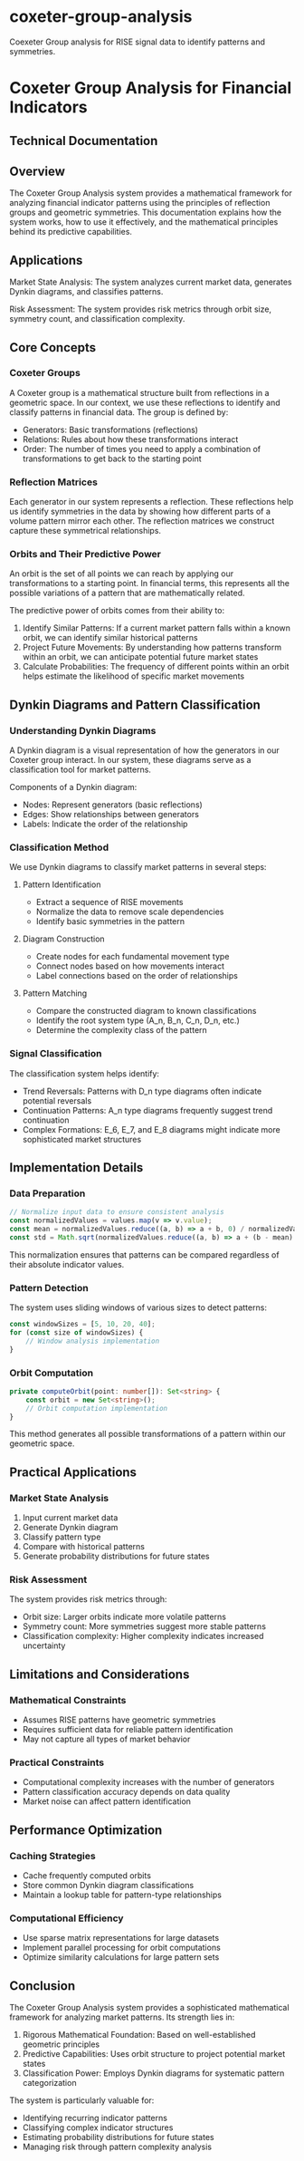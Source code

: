 # coxeter-group-analysis
Coexeter Group analysis for RISE signal data to identify patterns and symmetries. 

# Coxeter Group Analysis for Financial Indicators
## Technical Documentation

## Overview
The Coxeter Group Analysis system provides a mathematical framework for analyzing financial indicator patterns using the principles of reflection groups and geometric symmetries. This documentation explains how the system works, how to use it effectively, and the mathematical principles behind its predictive capabilities.

## Applications
Market State Analysis: The system analyzes current market data, generates Dynkin diagrams, and classifies patterns.

Risk Assessment: The system provides risk metrics through orbit size, symmetry count, and classification complexity.

## Core Concepts

### Coxeter Groups
A Coxeter group is a mathematical structure built from reflections in a geometric space. In our context, we use these reflections to identify and classify patterns in financial data. The group is defined by:
- Generators: Basic transformations (reflections)
- Relations: Rules about how these transformations interact
- Order: The number of times you need to apply a combination of transformations to get back to the starting point

### Reflection Matrices
Each generator in our system represents a reflection. These reflections help us identify symmetries in the data by showing how different parts of a volume pattern mirror each other. The reflection matrices we construct capture these symmetrical relationships.

### Orbits and Their Predictive Power
An orbit is the set of all points we can reach by applying our transformations to a starting point. In financial terms, this represents all the possible variations of a pattern that are mathematically related.

The predictive power of orbits comes from their ability to:
1. Identify Similar Patterns: If a current market pattern falls within a known orbit, we can identify similar historical patterns
2. Project Future Movements: By understanding how patterns transform within an orbit, we can anticipate potential future market states
3. Calculate Probabilities: The frequency of different points within an orbit helps estimate the likelihood of specific market movements

## Dynkin Diagrams and Pattern Classification

### Understanding Dynkin Diagrams
A Dynkin diagram is a visual representation of how the generators in our Coxeter group interact. In our system, these diagrams serve as a classification tool for market patterns.

Components of a Dynkin diagram:
- Nodes: Represent generators (basic reflections)
- Edges: Show relationships between generators
- Labels: Indicate the order of the relationship

### Classification Method
We use Dynkin diagrams to classify market patterns in several steps:

1. Pattern Identification
   - Extract a sequence of RISE movements
   - Normalize the data to remove scale dependencies
   - Identify basic symmetries in the pattern

2. Diagram Construction
   - Create nodes for each fundamental movement type
   - Connect nodes based on how movements interact
   - Label connections based on the order of relationships

3. Pattern Matching
   - Compare the constructed diagram to known classifications
   - Identify the root system type (A_n, B_n, C_n, D_n, etc.)
   - Determine the complexity class of the pattern

### Signal Classification
The classification system helps identify:
- Trend Reversals: Patterns with D_n type diagrams often indicate potential reversals
- Continuation Patterns: A_n type diagrams frequently suggest trend continuation
- Complex Formations: E_6, E_7, and E_8 diagrams might indicate more sophisticated market structures

## Implementation Details

### Data Preparation
```typescript
// Normalize input data to ensure consistent analysis
const normalizedValues = values.map(v => v.value);
const mean = normalizedValues.reduce((a, b) => a + b, 0) / normalizedValues.length;
const std = Math.sqrt(normalizedValues.reduce((a, b) => a + (b - mean) ** 2, 0) / normalizedValues.length);
```

This normalization ensures that patterns can be compared regardless of their absolute indicator values.

### Pattern Detection
The system uses sliding windows of various sizes to detect patterns:
```typescript
const windowSizes = [5, 10, 20, 40];
for (const size of windowSizes) {
    // Window analysis implementation
}
```

### Orbit Computation
```typescript
private computeOrbit(point: number[]): Set<string> {
    const orbit = new Set<string>();
    // Orbit computation implementation
}
```

This method generates all possible transformations of a pattern within our geometric space.

## Practical Applications

### Market State Analysis
1. Input current market data
2. Generate Dynkin diagram
3. Classify pattern type
4. Compare with historical patterns
5. Generate probability distributions for future states

### Risk Assessment
The system provides risk metrics through:
- Orbit size: Larger orbits indicate more volatile patterns
- Symmetry count: More symmetries suggest more stable patterns
- Classification complexity: Higher complexity indicates increased uncertainty

## Limitations and Considerations

### Mathematical Constraints
- Assumes RISE patterns have geometric symmetries
- Requires sufficient data for reliable pattern identification
- May not capture all types of market behavior

### Practical Constraints
- Computational complexity increases with the number of generators
- Pattern classification accuracy depends on data quality
- Market noise can affect pattern identification

## Performance Optimization

### Caching Strategies
- Cache frequently computed orbits
- Store common Dynkin diagram classifications
- Maintain a lookup table for pattern-type relationships

### Computational Efficiency
- Use sparse matrix representations for large datasets
- Implement parallel processing for orbit computations
- Optimize similarity calculations for large pattern sets

## Conclusion

The Coxeter Group Analysis system provides a sophisticated mathematical framework for analyzing market patterns. Its strength lies in:
1. Rigorous Mathematical Foundation: Based on well-established geometric principles
2. Predictive Capabilities: Uses orbit structure to project potential market states
3. Classification Power: Employs Dynkin diagrams for systematic pattern categorization

The system is particularly valuable for:
- Identifying recurring indicator patterns
- Classifying complex indicator structures
- Estimating probability distributions for future states
- Managing risk through pattern complexity analysis
